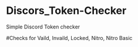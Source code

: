 # Discors_Token-Checker
Simple Discord Token checker

#Checks for Vaild, Invaild, Locked, Nitro, Nitro Basic
